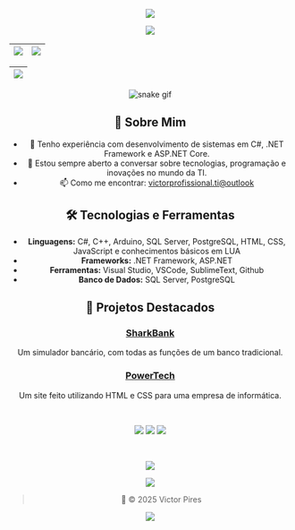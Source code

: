 <div align="center">

[//]: Header

![][header_wave]

[//]: Content


![][presentation]

| ![][card_stats] | ![][card_langs] |
| :-------------- | :-------------- |

| ![][card_commit] | 
| :--------------- |
![snake gif](https://github.com/victorpires-programador/.github/workflows/snake.yml/blob/output/github-contribution-grid-snake.svg)

## 🚀 Sobre Mim

- 💼 Tenho experiência com desenvolvimento de sistemas em C#, .NET Framework e ASP.NET Core.
- 💬 Estou sempre aberto a conversar sobre tecnologias, programação e inovações no mundo da TI.
- 📫 Como me encontrar: [victorprofissional.ti@outlook](mailto:victorprofissional.ti@outlook.com)

## 🛠️ Tecnologias e Ferramentas

- **Linguagens:** C#, C++, Arduino, SQL Server, PostgreSQL, HTML, CSS, JavaScript e conhecimentos básicos em LUA
- **Frameworks:** .NET Framework, ASP.NET
- **Ferramentas:** Visual Studio, VSCode, SublimeText, Github
- **Banco de Dados:** SQL Server, PostgreSQL

## 📂 Projetos Destacados

### [SharkBank](https://github.com/victorpires-programador/SharkBank)
Um simulador bancário, com todas as funções de um banco tradicional.

### [PowerTech](https://github.com/victorpires-programador/PowerTech)
Um site feito utilizando HTML e CSS para uma empresa de informática.


<!--| ![][card_streak] |
| :--------------- |-->
  
<br/>

[![][badge_gmail]](mailto:victorprofissional.ti@outlook.com)
[![][badge_discord]](https://discordapp.com/users/ghostvmz/)
[![][badge_linkedin]](https://www.linkedin.com/in/victorpires_informatica/)

<br/>

![][badge_opsystem]

![][badge_knowledges]

[//]: Footer

> 🚀 © 2025 Victor Pires

![][footer_wave]

</div>

[//]: Links

<!-- Layouts -->

[header_wave]: https://capsule-render.vercel.app/api?type=waving&height=200&color=black&reversal=false&section=header
[footer_wave]: https://capsule-render.vercel.app/api?type=waving&height=100&color=black&reversal=false&section=footer

<!-- Badges -->

[badge_gmail]: https://img.shields.io/badge/GMAIL-DCE0E8?style=for-the-badge&logo=gmail&logoColor=e34033
[badge_discord]: https://img.shields.io/badge/DISCORD-5865F2?style=for-the-badge&logo=discord&logoColor=cad3f5
[badge_linkedin]: https://img.shields.io/badge/LINKEDIN-0E76A8?style=for-the-badge&logo=linkedin&logoColor=cad3f5
[badge_opsystem]: https://skillicons.dev/icons?i=kali,windows
[badge_knowledges]: https://skillicons.dev/icons?i=windows,kali,linkedin,git,gitlab,github,devto,netlify,stackoverflow,discord,gmail,visualstudio,vscode,sublime,postgres,mysql,mongodb,html,css,tailwind,js,php,dotnet,cs,cpp,c,java,arduino,python,lua

<!-- Metrics -->

[card_stats]: https://github-profile-summary-cards.vercel.app/api/cards/stats?username=victorpires-programador&theme=default
[card_langs]: https://github-profile-summary-cards.vercel.app/api/cards/repos-per-language?username=victorpires-programador&theme=default
[card_commit]: https://github-profile-summary-cards.vercel.app/api/cards/profile-details?username=victorpires-programador&theme=default
[card_streak]: https://github-readme-streak-stats.herokuapp.com/?user=victorpires-programador&theme=default&hide_border=true&locale=pt_BR

<!-- Text -->

[presentation]: https://readme-typing-svg.herokuapp.com?font=Space+Grotesk&size=35&duration=1500&pause=500&color=C2C2C2&background=FFFFFF00&center=true&vCenter=true&width=435&lines=%F0%9F%91%8B+Ol%C3%A1%2C+sou+Victor!;%F0%9F%98%80+Bem-vindo!;%F0%9F%91%8B++Hey%2C+I'm+Victor!;%F0%9F%98%80+Welcome!
